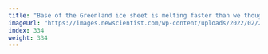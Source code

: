 ```yaml
---
title: "Base of the Greenland ice sheet is melting faster than we thought"
imageUrl: "https://images.newscientist.com/wp-content/uploads/2022/02/21145942/SEI_89317128.jpg?width=600"
index: 334
weight: 334
---
```

